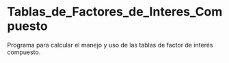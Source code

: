 # Tablas_de_Factores_de_Interes_Compuesto
Programa para calcular el manejo y uso de las tablas de factor de interés compuesto.
